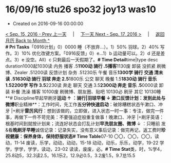 # 16/09/16 stu26 spo32 joy13 was10

* Created on 2016-09-16 00:00:00

[&lt; Sep. 15, 2016 - Prev 上一天](d15.md)     \|     [下一天 Next - Sep. 17, 2016 &gt;](d17.md)     \|     [返回月历 Back to Month ^](index.md)   
**\# Pri Tasks**「0916计划」0）0000 睡（不放弃…）。1）50% 羽球。2）40% 写作。3）10% 优化改键方案。「0916反馈」0）e…1）b 运动量可以。2）d 还是差点。3）e 没空。All）c 只剩最后一天假期了。**\# Time Detail**time\|type desc duration1000起1030读 内务 播客 .5**1100动 骑行 .5播客**1130废 卸装 没抓紧 刷微博、Zealer .51200读 反馈计划 杂务 .51230乐 午餐 音乐**1300学 骑行 交通 清未读 .51630动 骑行 羽球 奔走 2.5**1800乐 公交 聊天 晚餐 1.5**1830动 骑行 音乐 1.52200学 写作 3.5**2230读 奔走 聊天 交通 3.5**2300动 奔走 音乐 .5**0000读 卸装 补餐 洗澡 播客 10100废 刷微博、朋友圈、贴吧 10130必 刷牙 其它 10130睡**\# Discipline早起早刷牙**运动 ↑ ：骑行\|羽球早餐 ↓ 漱口反馈计划：发到此处与微博**职业精神**：工作时间，先工作**五分钟快速启动**：破除糟糕状态午漱口、冲牙 \|+刷牙**雷厉风行**：想到该做的，立即做，进入状态一时一事：专注，做完一件事，再做下一件不苛完美：不要强迫症般重复做事！晚漱口、冲牙 \|+刷牙英语：根基时间到就按计划来；流连好状态会打乱计划**早洗朋友圈、微博** ↓ ：只睡前 发&看**晚刷牙早睡**诚信记录：记录失实，没有意义事后记录：做完再记，返工费时**珍视健康：保养身体，保持舒服状态\# Time Table**07-10 〇〇，〇〇，〇〇，读动，11-14 废读，乐学，动动，动动，15-18 动动，动乐，乐乐，动学，19-22 学学，学学，学学，读动，23-02 读读，废废，必。**\# Time Stat**类，时，%学4，25.8动5，32.3读2.5，16.1乐2，12.9必0.5，3.2废1.5，9.7总15.5

